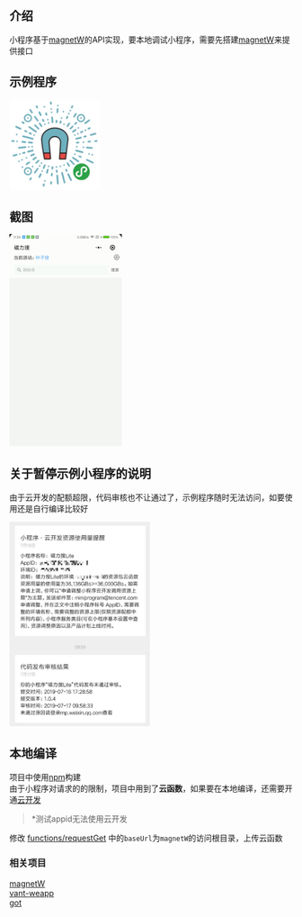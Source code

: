 ## 介绍
小程序基于[magnetW](https://github.com/dengyuhan/magnetW)的API实现，要本地调试小程序，需要先搭建[magnetW](https://github.com/dengyuhan/magnetW)来提供接口


## 示例程序
<img src="screenshots/mini.jpg" width="160"/>

## 截图
<img src="screenshots/1.gif" width="200"/>


## 关于暂停示例小程序的说明
由于云开发的配额超限，代码审核也不让通过了，示例程序随时无法访问，如要使用还是自行编译比较好

<img src="screenshots/2.jpg" width="250"/>

## 本地编译
项目中使用[npm](https://developers.weixin.qq.com/miniprogram/dev/devtools/npm.html)构建	
由于小程序对请求的的限制，项目中用到了**云函数**，如果要在本地编译，还需要开通[云开发](https://developers.weixin.qq.com/miniprogram/dev/wxcloud/basis/getting-started.html)  

>*测试appid无法使用云开发

修改 [functions/requestGet](functions/requestGet/index.js) 中的`baseUrl`为`magnetW`的访问根目录，上传云函数


### 相关项目
[magnetW](https://github.com/dengyuhan/magnetW)  
[vant-weapp](https://github.com/youzan/vant-weapp)  
[got](https://github.com/sindresorhus/got)  
